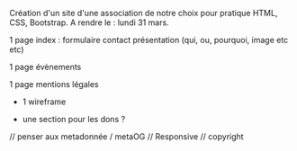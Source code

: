 Création d'un site d'une association de notre choix pour pratique HTML, CSS, Bootstrap. 
A rendre le : lundi 31 mars. 


1 page index : formulaire contact 
présentation (qui, ou, pourquoi, image etc etc)

1 page évènements

1 page mentions légales

+ 1 wireframe

+ une section pour les dons ? 

// penser aux metadonnée / metaOG
// Responsive
// copyright